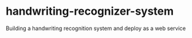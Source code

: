 # handwriting-recognizer-system
Building a handwriting recognition system and deploy as a web service
